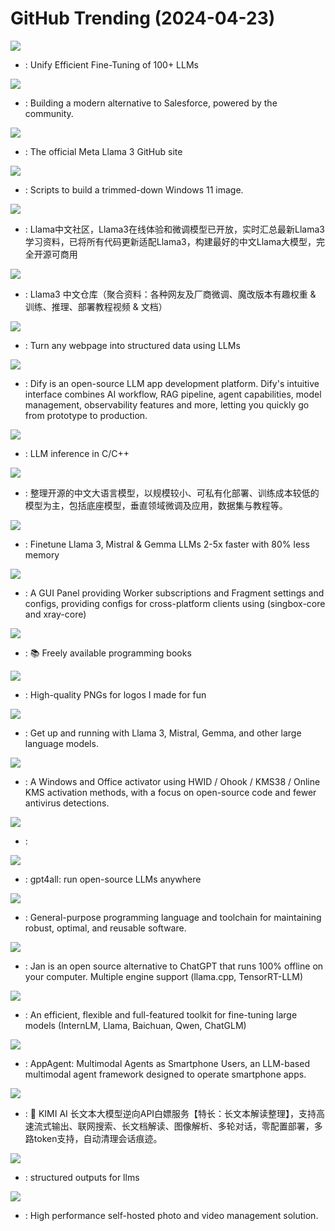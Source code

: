 # GitHub Trending (2024-04-23)

![](https://img.shields.io/badge/Python-New%20436-green?style=flat-square&logo=appveyor)
- [](https://github.comundefined): Unify Efficient Fine-Tuning of 100+ LLMs

![](https://img.shields.io/badge/TypeScript-New%20398-green?style=flat-square&logo=appveyor)
- [](https://github.comundefined): Building a modern alternative to Salesforce, powered by the community.

![](https://img.shields.io/badge/Python-New%203-green?style=flat-square&logo=appveyor)
- [](https://github.comundefined): The official Meta Llama 3 GitHub site

![](https://img.shields.io/badge/PowerShell-New%20364-green?style=flat-square&logo=appveyor)
- [](https://github.comundefined): Scripts to build a trimmed-down Windows 11 image.

![](https://img.shields.io/badge/Python-New%20144-green?style=flat-square&logo=appveyor)
- [](https://github.comundefined): Llama中文社区，Llama3在线体验和微调模型已开放，实时汇总最新Llama3学习资料，已将所有代码更新适配Llama3，构建最好的中文Llama大模型，完全开源可商用

![](https://img.shields.io/badge/Python-New%20412-green?style=flat-square&logo=appveyor)
- [](https://github.comundefined): Llama3 中文仓库（聚合资料：各种网友及厂商微调、魔改版本有趣权重 & 训练、推理、部署教程视频 & 文档）

![](https://img.shields.io/badge/TypeScript-New%20101-green?style=flat-square&logo=appveyor)
- [](https://github.comundefined): Turn any webpage into structured data using LLMs

![](https://img.shields.io/badge/TypeScript-New%20778-green?style=flat-square&logo=appveyor)
- [](https://github.comundefined): Dify is an open-source LLM app development platform. Dify's intuitive interface combines AI workflow, RAG pipeline, agent capabilities, model management, observability features and more, letting you quickly go from prototype to production.

![](https://img.shields.io/badge/C%2B%2B-New%20231-green?style=flat-square&logo=appveyor)
- [](https://github.comundefined): LLM inference in C/C++

![](https://img.shields.io/badge/none-New%20678-green?style=flat-square&logo=appveyor)
- [](https://github.comundefined): 整理开源的中文大语言模型，以规模较小、可私有化部署、训练成本较低的模型为主，包括底座模型，垂直领域微调及应用，数据集与教程等。

![](https://img.shields.io/badge/Python-New%20447-green?style=flat-square&logo=appveyor)
- [](https://github.comundefined): Finetune Llama 3, Mistral & Gemma LLMs 2-5x faster with 80% less memory

![](https://img.shields.io/badge/JavaScript-New%2094-green?style=flat-square&logo=appveyor)
- [](https://github.comundefined): A GUI Panel providing Worker subscriptions and Fragment settings and configs, providing configs for cross-platform clients using (singbox-core and xray-core)

![](https://img.shields.io/badge/none-New%20315-green?style=flat-square&logo=appveyor)
- [](https://github.comundefined): 📚 Freely available programming books

![](https://img.shields.io/badge/none-New%20678-green?style=flat-square&logo=appveyor)
- [](https://github.comundefined): High-quality PNGs for logos I made for fun

![](https://img.shields.io/badge/Go-New%20739-green?style=flat-square&logo=appveyor)
- [](https://github.comundefined): Get up and running with Llama 3, Mistral, Gemma, and other large language models.

![](https://img.shields.io/badge/Batchfile-New%20351-green?style=flat-square&logo=appveyor)
- [](https://github.comundefined): A Windows and Office activator using HWID / Ohook / KMS38 / Online KMS activation methods, with a focus on open-source code and fewer antivirus detections.

![](https://img.shields.io/badge/TypeScript-New%20153-green?style=flat-square&logo=appveyor)
- [](https://github.comundefined): 

![](https://img.shields.io/badge/C%2B%2B-New%2091-green?style=flat-square&logo=appveyor)
- [](https://github.comundefined): gpt4all: run open-source LLMs anywhere

![](https://img.shields.io/badge/Zig-New%2053-green?style=flat-square&logo=appveyor)
- [](https://github.comundefined): General-purpose programming language and toolchain for maintaining robust, optimal, and reusable software.

![](https://img.shields.io/badge/TypeScript-New%20285-green?style=flat-square&logo=appveyor)
- [](https://github.comundefined): Jan is an open source alternative to ChatGPT that runs 100% offline on your computer. Multiple engine support (llama.cpp, TensorRT-LLM)

![](https://img.shields.io/badge/Python-New%20151-green?style=flat-square&logo=appveyor)
- [](https://github.comundefined): An efficient, flexible and full-featured toolkit for fine-tuning large models (InternLM, Llama, Baichuan, Qwen, ChatGLM)

![](https://img.shields.io/badge/Python-New%204-green?style=flat-square&logo=appveyor)
- [](https://github.comundefined): AppAgent: Multimodal Agents as Smartphone Users, an LLM-based multimodal agent framework designed to operate smartphone apps.

![](https://img.shields.io/badge/TypeScript-New%2064-green?style=flat-square&logo=appveyor)
- [](https://github.comundefined): 🚀 KIMI AI 长文本大模型逆向API白嫖服务【特长：长文本解读整理】，支持高速流式输出、联网搜索、长文档解读、图像解析、多轮对话，零配置部署，多路token支持，自动清理会话痕迹。

![](https://img.shields.io/badge/Python-New%2037-green?style=flat-square&logo=appveyor)
- [](https://github.comundefined): structured outputs for llms

![](https://img.shields.io/badge/TypeScript-New%20363-green?style=flat-square&logo=appveyor)
- [](https://github.comundefined): High performance self-hosted photo and video management solution.

